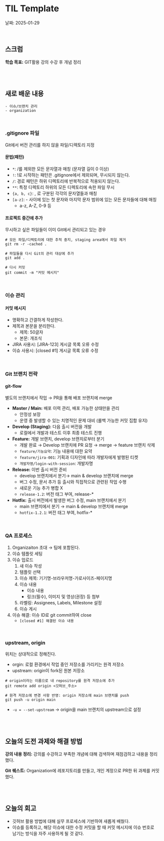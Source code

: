 # TIL Template
날짜: 2025-01-29

<br/>

## 스크럼
**학습 목표:** GIT활용 강의 수강 후 개념 정리

<br/>
<br/>

## 새로 배운 내용
````
- 이슈/브랜치 관리
- organization
````

<br/>

### .gitignore 파일
Git에서 버전 관리를 하지 않을 파일/디렉토리 지정

#### 문법(패턴)
- `*`: /를 제외한 모든 문자열과 매칭 (문자열 길이 0 이상)
- `!`: !로 시작하는 패턴은 .gitignore에서 제외되며, 무시되지 않는다.
- `/`: 경로 패턴은 하위 디렉토리에 반복적으로 적용되지 않는다.
- `**`: 특정 디렉토리 하위의 모든 디렉토리에 속한 파일 무시
- `{a, b, c}`: , 로 구분된 각각의 문자열들과 매칭
- `[a-z]`: - 사이에 있는 첫 문자와 마지막 문자 범위에 있는 모든 문자들에 대해 매칭
    - a-z, A-Z, 0-9 등



#### 프로젝트 중간에 추가
무시하고 싶은 파일들이 이미 Git에서 관리되고 있는 경우
````
# 모든 파일/디렉토리에 대한 추적 중지, staging area에서 파일 제거
git rm -r -cached .

# 파일들을 다시 Git의 관리 대상에 추가
git add .

# 다시 커밋
git commit -m "커밋 메시지"
````

<br/>


### 이슈 관리
#### 커밋 메시지
- 명확하고 간결하게 작성한다.
- 제목과 본문을 분리한다.
    - 제목: 50글자
    - 본문: 개조식
- JIRA 사용시: [JIRA-123] 게시글 목록 오류 수정
- 이슈 사용시: [closed #1] 게시글 목록 오류 수정


<br/>


### Git 브랜치 전략
#### git-flow
별도의 브랜치에서 작업 → PR을 통해 배포 브랜치에 merge
- **Master / Main:** 배포 이력 관리, 배포 가능한 상태만을 관리
    - 안정성 보장
    - 운영 중 발생할 수 있는 치명적인 문제 대비 (롤백 가능한 커밋 집합 유지)
- **Develop (Staging):** 다음 출시 버전을 개발
    - 로컬에서 개발과 테스트 이후 최종 테스트 진행
- **Feature:** 개발 브랜치, develop 브랜치로부터 분기
    - 개발 완료 → Develop 브랜치에 PR 요청 → merge → feature 브랜치 삭제
    - `feature/기능요약`: 기능 내용에 대한 요약
    - `feature/jira-001`: 기획과 디자인에 따라 개발자에게 발행된 티켓
    - `개발자명/login-with-session`: 개발자명
- **Release:** 이번 출시 버전 준비
    - develop 브랜치에서 분기→ main & develop 브랜치에 merge
    - 버그 수정, 문서 추가 등 출시와 직접적으로 관련된 작업 수행
    - 새로운 기능 추가 병합 X
    - `release-1.2`: 버전 태그 부여, release-*
- **Hotfix:** 출시 버전에서 발생한 버그 수정, main 브랜치에서 분기
    - main 브랜치에서 분기 → main & develop 브랜치에 merge
    - `hotfix-1.2.1`: 버전 태그 부여, hotfix-*

<br/>

### QA 프로세스
1. Organizaiton 초대 → 팀에 포함된다.
2. 이슈 템플릿 세팅
3. 이슈 업로드
    1. 새 이슈 작성
    2. 템플릿 선택
    3. 이슈 제목: 기기명-브라우저명-가로사이즈-페이지명
    4. 이슈 내용
        - 이슈 내용
        - 링크(필수), 이미지 및 영상(권장) 등 첨부
    5. 라벨링: Assignees, Labels, Milestone 설정
    6. 이슈 게시
4. 이슈 해결: 이슈 ID로 git commit하여 close
    - `[closed #1] 해결된 이슈 내용`

<br/>

### upstream, origin
위치는 상대적으로 정해진다.
- orgin: 로컬 환경에서 작업 중인 저장소를 가리키는 원격 저장소
- upstream: origin이 fork된 원본 저장소
````
# origin이라는 이름으로 내 repository를 원격 저장소에 추가
git remote add origin <깃허브_주소>

# 원격 저장소에 변경 사항 반영: origin 저장소에 main 브랜치를 push
git push -u origin main
````
- `-u = --set-upstream` → origin을 main 브랜치의 upstream으로 설정

<br/>
<br/>

## 오늘의 도전 과제와 해결 방법
**강의 내용 정리:** 강의를 수강하고 부족한 개념에 대해 검색하며 재점검하고 내용을 정리했다.

**Git 퀘스트:** Organization에 레포지토리를 만들고, 개인 계정으로 PR한 뒤 과제를 커밋했다. 

<br/>
<br/>

## 오늘의 회고
- 깃허브 활용 방법에 대해 실무 프로세스에 기반하여 새롭게 배웠다.
- 이슈를 등록하고, 해당 이슈에 대한 수정 커밋을 할 때 커밋 메시지에 이슈 번호로 남기는 방식을 자주 사용하게 될 것 같다.

<!-- ### 참고 자료 및 링크
- [링크 제목](URL)
- [링크 제목](URL) -->